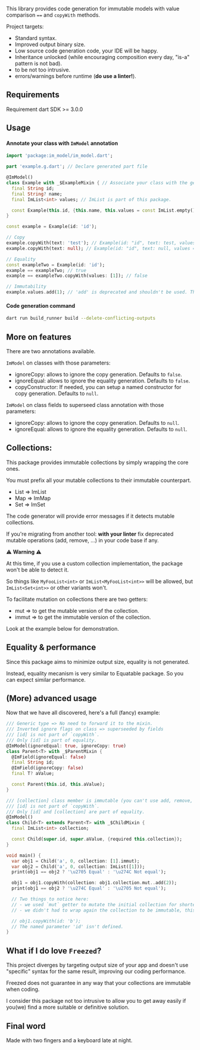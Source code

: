 This library provides code generation for immutable models with value comparison `==` and `copyWith` methods.

Project targets:
- Standard syntax.
- Improved output binary size.
- Low source code generation code, your IDE will be happy.
- Inheritance unlocked (while encouraging composition every day, "is-a" pattern is not bad).
- to be not too intrusive.
- errors/warnings before runtime (__do use a linter!__).

## Requirements
Requirement dart SDK >= 3.0.0

## Usage

#### Annotate your class with `ImModel` annotation

```dart
import 'package:im_model/im_model.dart';

part 'example.g.dart'; // Declare generated part file

@ImModel()
class Example with _$ExampleMixin { // Associate your class with the generated mixin
  final String id;
  final String? name;
  final ImList<int> values; // ImList is part of this package.

  const Example(this.id, {this.name, this.values = const ImList.empty()});
}
```

```dart
const example = Example(id: 'id');

// Copy
example.copyWith(text: 'test'); // Example(id: "id", text: test, values = [])
example.copyWith(text: null); // Example(id: "id", text: null, values = [])

// Equality
const exampleTwo = Example(id: 'id');
example == exampleTwo; // true
example == exampleTwo.copyWith(values: [1]); // false

// Immutability
example.values.add(1); // 'add' is deprecated and shouldn't be used. This collection is immutable and will throw exception at runtime.
```

#### Code generation command

```bash
dart run build_runner build --delete-conflicting-outputs
```

## More on features

There are two annotations available.

`ImModel` on classes with those parameters:
  - ignoreCopy: allows to ignore the copy generation. Defaults to `false`.
  - ignoreEqual: allows to ignore the equality generation. Defaults to `false`.
  - copyConstructor: If needed, you can setup a named constructor for copy generation. Defaults to `null`.

`ImModel` on class fields to superseed class annotation with those parameters:
  - ignoreCopy: allows to ignore the copy generation. Defaults to `null`.
  - ignoreEqual: allows to ignore the equality generation. Defaults to `null`.

## Collections:
This package provides immutable collections by simply wrapping the core ones.

You must prefix all your mutable collections to their immutable counterpart.
- List => ImList
- Map => ImMap
- Set => ImSet

The code generator will provide error messages if it detects mutable collections.

If you're migrating from another tool: __with your linter__ fix deprecated mutable operations (add, remove, ...) in your code base if any.

⚠️ __Warning__ ⚠️

At this time, if you use a custom collection implementation, the package won't be able to detect it.

So things like `MyFooList<int>` or `ImList<MyFooList<int>>` will be allowed, but `ImList<Set<int>>` or other variants won't.

To facilitate mutation on collections there are two getters:
- mut => to get the mutable version of the collection.
- immut => to get the immutable version of the collection.

Look at the example below for demonstration.

## Equality & performance
Since this package aims to minimize output size, equality is not generated.

Instead, equality mecanism is very similar to Equatable package. So you can expect similar performance.

## (More) advanced usage

Now that we have all discovered, here's a full (fancy) example:

```dart
/// Generic type => No need to forward it to the mixin.
/// Inverted ignore flags on class => superseeded by fields
/// [id] is not part of `copyWith`.
/// Only [id] is part of equality.
@ImModel(ignoreEqual: true, ignoreCopy: true)
class Parent<T> with _$ParentMixin {
  @ImField(ignoreEqual: false)
  final String id;
  @ImField(ignoreCopy: false)
  final T? aValue;

  const Parent(this.id, this.aValue);
}

/// [collection] class member is immutable (you can't use add, remove, ...).
/// [id] is not part of `copyWith`.
/// Only [id] and [collection] are part of equality.
@ImModel()
class Child<T> extends Parent<T> with _$ChildMixin {
  final ImList<int> collection;

  const Child(super.id, super.aValue, {required this.collection});
}
```

```dart
void main() {
  var obj1 = Child('a', 0, collection: [1].immut);
  var obj2 = Child('a', 0, collection: ImList([1]));
  print(obj1 == obj2 ? '\u2705 Equal' : '\u274C Not equal');

  obj1 = obj1.copyWith(collection: obj1.collection.mut..add(2));
  print(obj1 == obj2 ? '\u274C Equal' : '\u2705 Not equal');

  // Two things to notice here:
  // - we used `mut` getter to mutate the initial collection for shorter syntax. This is a shortcut (forward method) for `List.of`.
  // - we didn't had to wrap again the collection to be immutable, this is done in generated code.

  // obj1.copyWith(id: 'b');
  // The named parameter 'id' isn't defined.
}
```

## What if I do love `Freezed`?

This project diverges by targeting output size of your app and doesn't use "specific" syntax for the same result, improving our coding performance.

Freezed does not guarantee in any way that your collections are immutable when coding.

I consider this package not too intrusive to allow you to get away easily if you(we) find a more suitable or definitive solution.

## Final word

Made with two fingers and a keyboard late at night.
